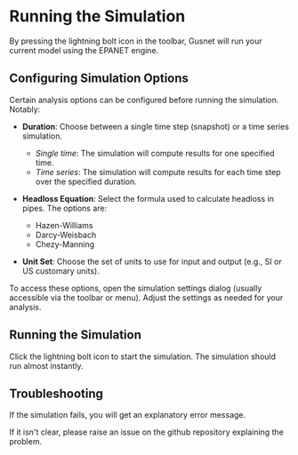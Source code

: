 # Running the Simulation

By pressing the lightning bolt icon in the toolbar, Gusnet will run your current model using the EPANET engine.

## Configuring Simulation Options

Certain analysis options can be configured before running the simulation. Notably:

- **Duration**:
  Choose between a single time step (snapshot) or a time series simulation.
  - *Single time*: The simulation will compute results for one specified time.
  - *Time series*: The simulation will compute results for each time step over the specified duration.

- **Headloss Equation**:
  Select the formula used to calculate headloss in pipes. The options are:
  - Hazen-Williams
  - Darcy-Weisbach
  - Chezy-Manning

- **Unit Set**:
  Choose the set of units to use for input and output (e.g., SI or US customary units).

To access these options, open the simulation settings dialog (usually accessible via the toolbar or menu). Adjust the settings as needed for your analysis.

## Running the Simulation

Click the lightning bolt icon to start the simulation. The simulation should run almost instantly.



## Troubleshooting

If the simulation fails, you will get an explanatory error message.

If it isn't clear, please raise an issue on the github repository explaining the problem.
